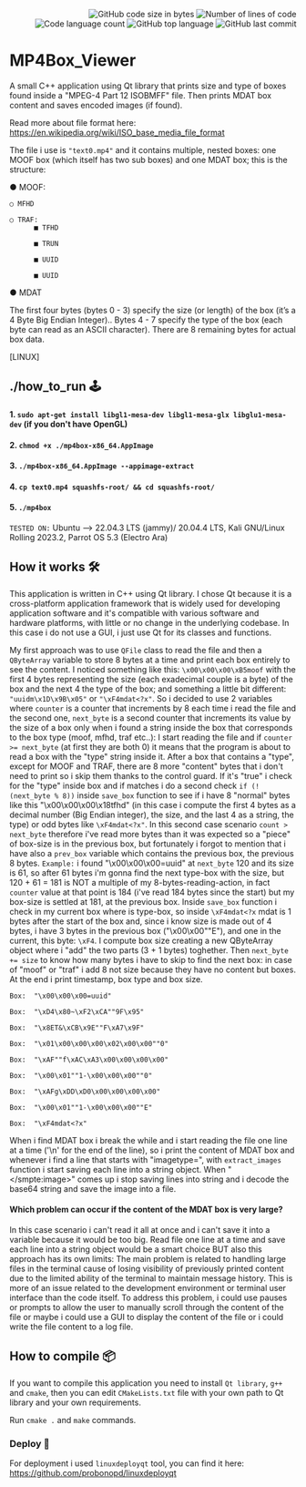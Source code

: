 
<p align="right">
	<img alt="GitHub code size in bytes" src="https://img.shields.io/github/languages/code-size/jblackiex/MP4Box_Viewer?color=lightblue" />
	<img alt="Number of lines of code" src="https://img.shields.io/tokei/lines/github/jblackiex/MP4Box_Viewer?color=critical" />
	<img alt="Code language count" src="https://img.shields.io/github/languages/count/jblackiex/MP4Box_Viewer?color=yellow" />
	<img alt="GitHub top language" src="https://img.shields.io/github/languages/top/jblackiex/MP4Box_Viewer?color=black" />
	<img alt="GitHub last commit" src="https://img.shields.io/github/last-commit/jblackiex/MP4Box_Viewer?color=green" />
</p>


# MP4Box_Viewer
A small C++ application using Qt library that prints size and type of boxes found inside a "MPEG-4 Part 12 ISOBMFF" file. Then prints MDAT box content and saves encoded images (if found).

Read more about file format here: https://en.wikipedia.org/wiki/ISO_base_media_file_format

The file i use is ```"text0.mp4"``` and it contains multiple, nested boxes: one MOOF box (which itself has two sub
boxes) and one MDAT box; this is the structure:

● MOOF:

    ○ MFHD
    
    ○ TRAF:
          ■ TFHD
          
          ■ TRUN
          
          ■ UUID
          
          ■ UUID
● MDAT

The first four bytes (bytes 0 - 3) specify the size (or length) of the box (it’s a 4 Byte Big Endian
Integer).. Bytes 4 - 7 specify the type of the box (each byte can read as an ASCII character). There are 8 remaining bytes for actual box data.


[LINUX]

## ./how_to_run 🕹️

#### 1. ```sudo apt-get install libgl1-mesa-dev libgl1-mesa-glx libglu1-mesa-dev``` (if you don't have OpenGL)

#### 2. ```chmod +x ./mp4box-x86_64.AppImage```

#### 3. ```./mp4box-x86_64.AppImage --appimage-extract```

#### 4. ```cp text0.mp4 squashfs-root/ && cd squashfs-root/```

#### 5. ```./mp4box```

```TESTED ON:``` Ubuntu --> 22.04.3 LTS (jammy)/ 20.04.4 LTS, Kali GNU/Linux Rolling 2023.2, Parrot OS 5.3 (Electro Ara)

## How it works 🛠️

This application is written in C++ using Qt library. I chose Qt because it is a cross-platform application framework that is widely used for developing application software and it's compatible with various software and hardware platforms, with little or no change in the underlying codebase. In this case i do not use a GUI, i just use Qt for its classes and functions.

My first approach was to use ```QFile``` class to read the file and then a ```QByteArray``` variable to store 8 bytes at a time and print each box entirely to see the content. I noticed something like this: ```\x00\x00\x00\xB5moof``` with the first 4 bytes representing the size (each exadecimal couple is a byte) of the box and the next 4 the type of the box; and something a little bit different: ```"uuidm\x1D\x9B\x05"``` or ```"\xF4mdat<?x"```. So i decided to use 2 variables where ```counter``` is a counter that increments by 8 each time i read the file and the second one, ```next_byte``` is a second counter that increments its value by the size of a box only when i found a string inside the box that corresponds to the box type (moof, mfhd, traf etc..): I start reading the file and if ```counter >= next_byte``` (at first they are both 0) it means that the program is about to read a box with the "type" string inside it. After a box that contains a "type", except for MOOF and TRAF, there are 8 more "content" bytes that i don't need to print so i skip them thanks to the control guard. If it's "true" i check for the "type" inside box and if matches i do a second check ```if (!(next_byte % 8))``` inside ```save_box``` function to see if i have 8 "normal" bytes like this "\x00\x00\x00\x18tfhd" (in this case i compute the first 4 bytes as a decimal number (Big Endian integer), the size, and the last 4 as a string, the type) or odd bytes like ```\xF4mdat<?x"```. In this second case scenario ```count > next_byte``` therefore i've read more bytes than it was expected so a "piece" of box-size is in the previous box, but fortunately i forgot to mention that i have also a ```prev_box``` variable which contains the previous box, the previous 8 bytes. 
```Example:``` i found "\x00\x00\x00=uuid" at ```next_byte``` 120 and its size is 61, so after 61 bytes i'm gonna find the next type-box with the size, but 120 + 61 = 181 is NOT a multiple of my 8-bytes-reading-action, in fact ```counter``` value at that point is 184 (i've read 184 bytes since the start) but my box-size is settled at 181, at the previous box. Inside ```save_box``` function i check in my current box where is type-box, so inside ```\xF4mdat<?x``` mdat is 1 bytes after the start of the box and, since i know size is made out of 4 bytes, i have 3 bytes in the previous box ("\x00\x00""E"), and one in the current, this byte: ```\xF4```. I compute box size creating a new QByteArray object where i "add" the two parts (3 + 1 bytes) toghether. Then ```next_byte += size``` to know how many bytes i have to skip to find the next box: in case of "moof" or "traf" i add 8 not size because they have no content but boxes. At the end i print timestamp, box type and box size.


```Box:  "\x00\x00\x00=uuid"```

```Box:  "\xD4\x80~\xF2\xCA""9F\x95"```

```Box:  "\x8ET&\xCB\x9E""F\xA7\x9F"```

```Box:  "\x01\x00\x00\x00\x02\x00\x00""0"```

```Box:  "\xAF""f\xAC\xA3\x00\x00\x00\x00"```

```Box:  "\x00\x01""1-\x00\x00\x00""0"```

```Box:  "\xAFg\xDD\xD0\x00\x00\x00\x00"```

```Box:  "\x00\x01""1-\x00\x00\x00""E"```

```Box:  "\xF4mdat<?x"```

When i find MDAT box i break the while and i start reading the file one line at a time ('\n' for the end of the line), so i print the content of MDAT box and whenever i find a line that starts with "imagetype=", with ```extract_images``` function i start saving each line into a string object. When "</smpte:image>" comes up i stop saving lines into string and i decode the base64 string and save the image into a file.

#### Which problem can occur if the content of the MDAT box is very large?

In this case scenario i can't read it all at once and i can't save it into a variable because it would be too big. Read file one line at a time and save each line into a string object would be a smart choice BUT also this approach has its own limits: The main problem is related to handling large files in the terminal cause of losing visibility of previously printed content due to the limited ability of the terminal to maintain message history. This is more of an issue related to the development environment or terminal user interface than the code itself. To address this problem, i could use pauses or prompts to allow the user to manually scroll through the content of the file or maybe i could use a GUI to display the content of the file or i could write the file content to a log file.

## How to compile 📦

If you want to compile this application you need to install ```Qt library```, ```g++``` and ```cmake```, then you can edit ```CMakeLists.txt``` file with your own path to Qt library and your own requirements.

Run ```cmake .``` and ```make``` commands.

### Deploy 🚀

For deployment i used ```linuxdeployqt``` tool, you can find it here: 
https://github.com/probonopd/linuxdeployqt
